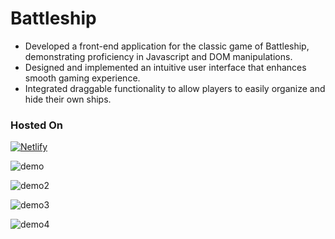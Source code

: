 # Battleship

  - Developed a front-end application for the classic game of Battleship, demonstrating proficiency in Javascript and DOM manipulations.
  - Designed and implemented an intuitive user interface that enhances smooth gaming experience.
  - Integrated draggable functionality to allow players to easily organize and hide their own ships.


### Hosted On
[![Netlify](https://img.shields.io/badge/netlify-%23000000.svg?logo=netlify&logoColor=#00C7B7)](https://battleship.haolam.codes/)

![demo](https://github.com/haolam05/Battleship/assets/71291057/0b5e97a0-c435-4cbe-b5a0-fb6cd7011f63)

![demo2](https://github.com/haolam05/Battleship/assets/71291057/1ea8d9ae-5ea0-46d5-b162-64560a559972)

![demo3](https://github.com/haolam05/Battleship/assets/71291057/2f723cb2-ebc6-4fdb-ac28-9dcbf3af2df0)

![demo4](https://github.com/haolam05/Battleship/assets/71291057/57af79f5-e771-455c-b536-5d1c2aef655e)

